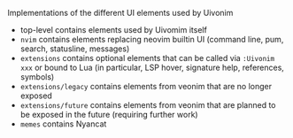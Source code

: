 Implementations of the different UI elements used by Uivonim

- top-level contains elements used by Uivomim itself
- `nvim` contains elements replacing neovim builtin UI (command line, pum, search, statusline, messages)
- `extensions` contains optional elements that can be called via `:Uivonim xxx` or bound to Lua (in particular, LSP hover, signature help, references, symbols)
- `extensions/legacy` contains elements from veonim that are no longer exposed
- `extensions/future` contains elements from veonim that are planned to be exposed in the future (requiring further work)
- `memes` contains Nyancat

